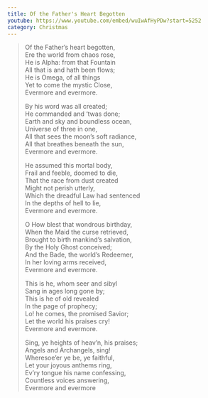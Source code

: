 ```yaml
---
title: Of the Father's Heart Begotten
youtube: https://www.youtube.com/embed/wuIwAfHyPDw?start=5252
category: Christmas
---
```


> Of the Father’s heart begotten,   
> Ere the world from chaos rose,   
> He is Alpha: from that Fountain   
> All that is and hath been flows;  
> He is Omega, of all things   
> Yet to come the mystic Close,  
> Evermore and evermore.   
>   
> By his word was all created;   
> He commanded and ‘twas done;  
> Earth and sky and boundless ocean,   
> Universe of three in one,  
> All that sees the moon’s soft radiance,   
> All that breathes beneath the sun,  
> Evermore and evermore.   
>   
> He assumed this mortal body,   
> Frail and feeble, doomed to die,   
> That the race from dust created   
> Might not perish utterly,  
> Which the dreadful Law had sentenced   
> In the depths of hell to lie,  
> Evermore and evermore.  
>   
> O How blest that wondrous birthday,   
> When the Maid the curse retrieved,  
> Brought to birth mankind’s salvation,   
> By the Holy Ghost conceived;  
> And the Bade, the world’s Redeemer,   
> In her loving arms received,  
> Evermore and evermore.  
>   
> This is he, whom seer and sibyl   
> Sang in ages long gone by;  
> This is he of old revealed   
> In the page of prophecy;   
> Lo! he comes, the promised Savior;   
> Let the world his praises cry!  
> Evermore and evermore.  
>   
> Sing, ye heights of heav’n, his praises;   
> Angels and Archangels, sing!  
> Wheresoe’er ye be, ye faithful,   
> Let your joyous anthems ring,  
> Ev’ry tongue his name confessing,   
> Countless voices answering,  
> Evermore and evermore  
